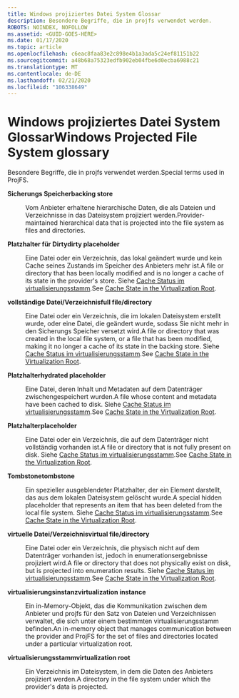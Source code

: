 ```yaml
---
title: Windows projiziertes Datei System Glossar
description: Besondere Begriffe, die in projfs verwendet werden.
ROBOTS: NOINDEX, NOFOLLOW
ms.assetid: <GUID-GOES-HERE>
ms.date: 01/17/2020
ms.topic: article
ms.openlocfilehash: c6eac8faa83e2c898e4b1a3ada5c24ef81151b22
ms.sourcegitcommit: a48b68a75323edfb902eb04fbe6d0ecba6988c21
ms.translationtype: MT
ms.contentlocale: de-DE
ms.lasthandoff: 02/21/2020
ms.locfileid: "106338649"
---
```

# <a name="windows-projected-file-system-glossary"></a><span data-ttu-id="1a51d-103">Windows projiziertes Datei System Glossar</span><span class="sxs-lookup"><span data-stu-id="1a51d-103">Windows Projected File System glossary</span></span>

<span data-ttu-id="1a51d-104">Besondere Begriffe, die in projfs verwendet werden.</span><span class="sxs-lookup"><span data-stu-id="1a51d-104">Special terms used in ProjFS.</span></span>

<dl>
<dt>

<span data-ttu-id="1a51d-105"><span id="projfs.glossary_backing_store"></span><span id="PROJFS.GLOSSARY_BACKING_STORE"></span>**Sicherungs Speicher**</span><span class="sxs-lookup"><span data-stu-id="1a51d-105"><span id="projfs.glossary_backing_store"></span><span id="PROJFS.GLOSSARY_BACKING_STORE"></span>**backing store**</span></span>
</dt>
<dd>

<span data-ttu-id="1a51d-106">Vom Anbieter erhaltene hierarchische Daten, die als Dateien und Verzeichnisse in das Dateisystem projiziert werden.</span><span class="sxs-lookup"><span data-stu-id="1a51d-106">Provider-maintained hierarchical data that is projected into the file system as files and directories.</span></span>
</dd>

<dt>

<span data-ttu-id="1a51d-107"><span id="projfs.glossary_dirty_placeholder"></span><span id="PROJFS.GLOSSARY_DIRTY_PLACEHOLDER"></span>**Platzhalter für Dirty**</span><span class="sxs-lookup"><span data-stu-id="1a51d-107"><span id="projfs.glossary_dirty_placeholder"></span><span id="PROJFS.GLOSSARY_DIRTY_PLACEHOLDER"></span>**dirty placeholder**</span></span>
</dt>
<dd>

<span data-ttu-id="1a51d-108">Eine Datei oder ein Verzeichnis, das lokal geändert wurde und kein Cache seines Zustands im Speicher des Anbieters mehr ist.</span><span class="sxs-lookup"><span data-stu-id="1a51d-108">A file or directory that has been locally modified and is no longer a cache of its state in the provider's store.</span></span>  <span data-ttu-id="1a51d-109">Siehe [Cache Status im virtualisierungsstamm](cache-state.md).</span><span class="sxs-lookup"><span data-stu-id="1a51d-109">See [Cache State in the Virtualization Root](cache-state.md).</span></span>
</dd>

<dt>

<span data-ttu-id="1a51d-110"><span id="projfs.glossary_full_file_directory"></span><span id="PROJFS.GLOSSARY_FULL_FILE_DIRECTORY"></span>**vollständige Datei/Verzeichnis**</span><span class="sxs-lookup"><span data-stu-id="1a51d-110"><span id="projfs.glossary_full_file_directory"></span><span id="PROJFS.GLOSSARY_FULL_FILE_DIRECTORY"></span>**full file/directory**</span></span>
</dt>
<dd>

<span data-ttu-id="1a51d-111">Eine Datei oder ein Verzeichnis, die im lokalen Dateisystem erstellt wurde, oder eine Datei, die geändert wurde, sodass Sie nicht mehr in den Sicherungs Speicher versetzt wird.</span><span class="sxs-lookup"><span data-stu-id="1a51d-111">A file or directory that was created in the local file system, or a file that has been modified, making it no longer a cache of its state in the backing store.</span></span>  <span data-ttu-id="1a51d-112">Siehe [Cache Status im virtualisierungsstamm](cache-state.md).</span><span class="sxs-lookup"><span data-stu-id="1a51d-112">See [Cache State in the Virtualization Root](cache-state.md).</span></span>
</dd>

<dt>

<span data-ttu-id="1a51d-113"><span id="projfs.glossary_hydrated_placeholder"></span><span id="PROJFS.GLOSSARY_HYDRATED_PLACEHOLDER"></span>**Platzhalter**</span><span class="sxs-lookup"><span data-stu-id="1a51d-113"><span id="projfs.glossary_hydrated_placeholder"></span><span id="PROJFS.GLOSSARY_HYDRATED_PLACEHOLDER"></span>**hydrated placeholder**</span></span>
</dt>
<dd>

<span data-ttu-id="1a51d-114">Eine Datei, deren Inhalt und Metadaten auf dem Datenträger zwischengespeichert wurden.</span><span class="sxs-lookup"><span data-stu-id="1a51d-114">A file whose content and metadata have been cached to disk.</span></span>  <span data-ttu-id="1a51d-115">Siehe [Cache Status im virtualisierungsstamm](cache-state.md).</span><span class="sxs-lookup"><span data-stu-id="1a51d-115">See [Cache State in the Virtualization Root](cache-state.md).</span></span>
</dd>

<dt>

<span data-ttu-id="1a51d-116"><span id="projfs.glossary_placeholder"></span><span id="PROJFS.GLOSSARY_PLACEHOLDER"></span>**Platzhalter**</span><span class="sxs-lookup"><span data-stu-id="1a51d-116"><span id="projfs.glossary_placeholder"></span><span id="PROJFS.GLOSSARY_PLACEHOLDER"></span>**placeholder**</span></span>
</dt>
<dd>

<span data-ttu-id="1a51d-117">Eine Datei oder ein Verzeichnis, die auf dem Datenträger nicht vollständig vorhanden ist.</span><span class="sxs-lookup"><span data-stu-id="1a51d-117">A file or directory that is not fully present on disk.</span></span>  <span data-ttu-id="1a51d-118">Siehe [Cache Status im virtualisierungsstamm](cache-state.md).</span><span class="sxs-lookup"><span data-stu-id="1a51d-118">See [Cache State in the Virtualization Root](cache-state.md).</span></span>
</dd>

<dt>

<span data-ttu-id="1a51d-119"><span id="projfs.glossary_tombstone"></span><span id="PROJFS.GLOSSARY_TOMBSTONE"></span>**Tombstone**</span><span class="sxs-lookup"><span data-stu-id="1a51d-119"><span id="projfs.glossary_tombstone"></span><span id="PROJFS.GLOSSARY_TOMBSTONE"></span>**tombstone**</span></span>
</dt>
<dd>

<span data-ttu-id="1a51d-120">Ein spezieller ausgeblendeter Platzhalter, der ein Element darstellt, das aus dem lokalen Dateisystem gelöscht wurde.</span><span class="sxs-lookup"><span data-stu-id="1a51d-120">A special hidden placeholder that represents an item that has been deleted from the local file system.</span></span>  <span data-ttu-id="1a51d-121">Siehe [Cache Status im virtualisierungsstamm](cache-state.md).</span><span class="sxs-lookup"><span data-stu-id="1a51d-121">See [Cache State in the Virtualization Root](cache-state.md).</span></span>
</dd>

<dt>

<span data-ttu-id="1a51d-122"><span id="projfs.glossary_virtual_file_directory"></span><span id="PROJFS.GLOSSARY_virtual_file_directory"></span>**virtuelle Datei/Verzeichnis**</span><span class="sxs-lookup"><span data-stu-id="1a51d-122"><span id="projfs.glossary_virtual_file_directory"></span><span id="PROJFS.GLOSSARY_virtual_file_directory"></span>**virtual file/directory**</span></span>
</dt>
<dd>

<span data-ttu-id="1a51d-123">Eine Datei oder ein Verzeichnis, die physisch nicht auf dem Datenträger vorhanden ist, jedoch in enumerationsergebnisse projiziert wird.</span><span class="sxs-lookup"><span data-stu-id="1a51d-123">A file or directory that does not physically exist on disk, but is projected into enumeration results.</span></span>  <span data-ttu-id="1a51d-124">Siehe [Cache Status im virtualisierungsstamm](cache-state.md).</span><span class="sxs-lookup"><span data-stu-id="1a51d-124">See [Cache State in the Virtualization Root](cache-state.md).</span></span>
</dd>

<dt>

<span data-ttu-id="1a51d-125"><span id="projfs.glossary_virtualization_instance"></span><span id="PROJFS.GLOSSARY_VIRTUALIZATION_INSTANCE"></span>**virtualisierungsinstanz**</span><span class="sxs-lookup"><span data-stu-id="1a51d-125"><span id="projfs.glossary_virtualization_instance"></span><span id="PROJFS.GLOSSARY_VIRTUALIZATION_INSTANCE"></span>**virtualization instance**</span></span>
</dt>
<dd>

<span data-ttu-id="1a51d-126">Ein in-Memory-Objekt, das die Kommunikation zwischen dem Anbieter und projfs für den Satz von Dateien und Verzeichnissen verwaltet, die sich unter einem bestimmten virtualisierungsstamm befinden.</span><span class="sxs-lookup"><span data-stu-id="1a51d-126">An in-memory object that manages communication between the provider and ProjFS for the set of files and directories located under a particular virtualization root.</span></span>
</dd>

<dt>

<span data-ttu-id="1a51d-127"><span id="projfs.glossary_virtualization_root"></span><span id="PROJFS.GLOSSARY_VIRTUALIZATION_ROOT"></span>**virtualisierungsstamm**</span><span class="sxs-lookup"><span data-stu-id="1a51d-127"><span id="projfs.glossary_virtualization_root"></span><span id="PROJFS.GLOSSARY_VIRTUALIZATION_ROOT"></span>**virtualization root**</span></span>
</dt>
<dd>

<span data-ttu-id="1a51d-128">Ein Verzeichnis im Dateisystem, in dem die Daten des Anbieters projiziert werden.</span><span class="sxs-lookup"><span data-stu-id="1a51d-128">A directory in the file system under which the provider's data is projected.</span></span>
</dd>

</dl>

<!--
<dt>

<span id="projfs.glossary_"></span><span id="PROJFS.GLOSSARY_"></span>**TERM**
</dt>
<dd>

DEFINITION
</dd>
-->